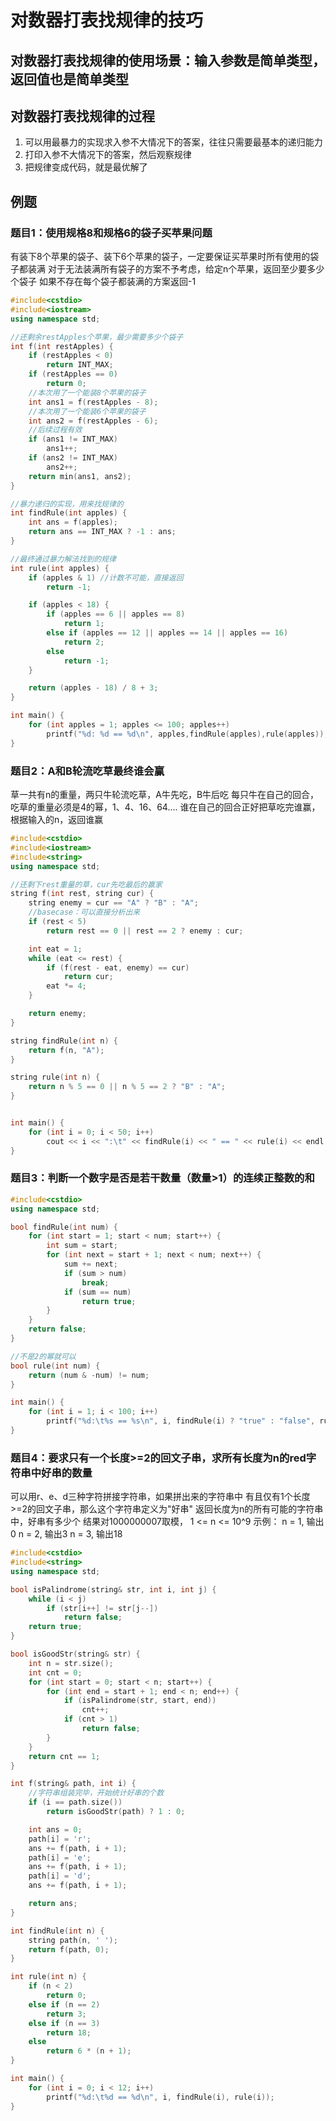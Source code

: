 # 对数器打表找规律的技巧

## 对数器打表找规律的使用场景：输入参数是简单类型，返回值也是简单类型

## 对数器打表找规律的过程
1. 可以用最暴力的实现求入参不大情况下的答案，往往只需要最基本的递归能力
2. 打印入参不大情况下的答案，然后观察规律
3. 把规律变成代码，就是最优解了

## 例题

### 题目1：使用规格8和规格6的袋子买苹果问题
有装下8个苹果的袋子、装下6个苹果的袋子，一定要保证买苹果时所有使用的袋子都装满
对于无法装满所有袋子的方案不予考虑，给定n个苹果，返回至少要多少个袋子
如果不存在每个袋子都装满的方案返回-1
```c++
#include<cstdio>
#include<iostream>
using namespace std;

//还剩余restApples个苹果，最少需要多少个袋子
int f(int restApples) {
	if (restApples < 0)
		return INT_MAX;
	if (restApples == 0)
		return 0;
	//本次用了一个能装8个苹果的袋子
	int ans1 = f(restApples - 8);
	//本次用了一个能装6个苹果的袋子
	int ans2 = f(restApples - 6);
	//后续过程有效
	if (ans1 != INT_MAX)
		ans1++;
	if (ans2 != INT_MAX)
		ans2++;
	return min(ans1, ans2);
}

//暴力递归的实现，用来找规律的
int findRule(int apples) {
	int ans = f(apples);
	return ans == INT_MAX ? -1 : ans;
}

//最终通过暴力解法找到的规律
int rule(int apples) {
	if (apples & 1)	//计数不可能，直接返回
		return -1;

	if (apples < 18) {
		if (apples == 6 || apples == 8)
			return 1;
		else if (apples == 12 || apples == 14 || apples == 16)
			return 2;
		else
			return -1;
	}

	return (apples - 18) / 8 + 3;
}

int main() {
	for (int apples = 1; apples <= 100; apples++)
		printf("%d: %d == %d\n", apples,findRule(apples),rule(apples));
}
```

### 题目2：A和B轮流吃草最终谁会赢
草一共有n的重量，两只牛轮流吃草，A牛先吃，B牛后吃
每只牛在自己的回合，吃草的重量必须是4的幂，1、4、16、64....
谁在自己的回合正好把草吃完谁赢，根据输入的n，返回谁赢
```c++
#include<cstdio>
#include<iostream>
#include<string>
using namespace std;

//还剩下rest重量的草，cur先吃最后的赢家
string f(int rest, string cur) {
	string enemy = cur == "A" ? "B" : "A";
	//basecase：可以直接分析出来
	if (rest < 5)
		return rest == 0 || rest == 2 ? enemy : cur;

	int eat = 1;
	while (eat <= rest) {
		if (f(rest - eat, enemy) == cur)
			return cur;
		eat *= 4;
	}

	return enemy;
}	

string findRule(int n) {
	return f(n, "A");
}

string rule(int n) {
	return n % 5 == 0 || n % 5 == 2 ? "B" : "A";
}


int main() {
	for (int i = 0; i < 50; i++)
		cout << i << ":\t" << findRule(i) << " == " << rule(i) << endl;
}
```

### 题目3：判断一个数字是否是若干数量（数量>1）的连续正整数的和
```c++
#include<cstdio>
using namespace std;

bool findRule(int num) {
	for (int start = 1; start < num; start++) {
		int sum = start;
		for (int next = start + 1; next < num; next++) {
			sum += next;
			if (sum > num)
				break;
			if (sum == num)
				return true;
		}
	}
	return false;
}

//不是2的幂就可以
bool rule(int num) {
	return (num & -num) != num;
}

int main() {
	for (int i = 1; i < 100; i++)
		printf("%d:\t%s == %s\n", i, findRule(i) ? "true" : "false", rule(i) ? "true" : "false");
}
```

### 题目4：要求只有一个长度>=2的回文子串，求所有长度为n的red字符串中好串的数量
 可以用r、e、d三种字符拼接字符串，如果拼出来的字符串中
 有且仅有1个长度>=2的回文子串，那么这个字符串定义为"好串"
 返回长度为n的所有可能的字符串中，好串有多少个
 结果对1000000007取模， 1 <= n <= 10^9
 示例：
 n = 1, 输出0
 n = 2, 输出3
 n = 3, 输出18
```c++
#include<cstdio>
#include<string>
using namespace std;

bool isPalindrome(string& str, int i, int j) {
	while (i < j)
		if (str[i++] != str[j--])
			return false;
	return true;
}

bool isGoodStr(string& str) {
	int n = str.size();
	int cnt = 0;
	for (int start = 0; start < n; start++) {
		for (int end = start + 1; end < n; end++) {
			if (isPalindrome(str, start, end))
				cnt++;
			if (cnt > 1)
				return false;
		}
	}
	return cnt == 1;
}

int f(string& path, int i) {
	//字符串组装完毕，开始统计好串的个数
	if (i == path.size())
		return isGoodStr(path) ? 1 : 0;

	int ans = 0;
	path[i] = 'r';
	ans += f(path, i + 1);
	path[i] = 'e';
	ans += f(path, i + 1);
	path[i] = 'd';
	ans += f(path, i + 1);

	return ans;
}

int findRule(int n) {
	string path(n, ' ');
	return f(path, 0);
}

int rule(int n) {
	if (n < 2)
		return 0;
	else if (n == 2)
		return 3;
	else if (n == 3)
		return 18;
	else
		return 6 * (n + 1);
}

int main() {
	for (int i = 0; i < 12; i++)
		printf("%d:\t%d == %d\n", i, findRule(i), rule(i));
}
```

